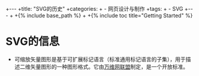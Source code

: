+---
 	+title: "SVG的历史"
 	+categories:
 	+  - 网页设计与制作
 	+tags:
 	+  - SVG
 	+---
 	+
 	+{% include base_path %}
 	+
 	+{% include toc title="Getting Started" %}
 	
# SVG的信息
- 可缩放矢量图形是基于可扩展标记语言（标准通用标记语言的子集），用于描述二维矢量图形的一种图形格式。它由[万维网联盟](https://baike.baidu.com/item/%E4%B8%87%E7%BB%B4%E7%BD%91%E8%81%94%E7%9B%9F/1458269)制定，是一个开放标准。